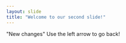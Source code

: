 ```yaml
---
layout: slide
title: "Welcome to our second slide!"
---
```

"New changes"
Use the left arrow to go back!
